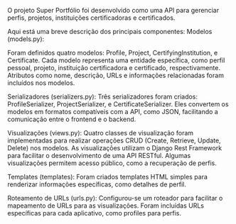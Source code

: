 O projeto Super Portfólio foi desenvolvido como uma API para gerenciar perfis, projetos, instituições certificadoras e certificados.

Aqui está uma breve descrição dos principais componentes:
Modelos (models.py):

Foram definidos quatro modelos: Profile, Project, CertifyingInstitution, e Certificate.
Cada modelo representa uma entidade específica, como perfil pessoal, projeto, instituição certificadora e certificado, respectivamente.
Atributos como nome, descrição, URLs e informações relacionadas foram incluídos nos modelos.

Serializadores (serializers.py):
Três serializadores foram criados: ProfileSerializer, ProjectSerializer, e CertificateSerializer.
Eles convertem os modelos em formatos compatíveis com a API, como JSON, facilitando a comunicação entre o frontend e o backend.

Visualizações (views.py):
Quatro classes de visualização foram implementadas para realizar operações CRUD (Create, Retrieve, Update, Delete) nos modelos.
As visualizações utilizam o Django Rest Framework para facilitar o desenvolvimento de uma API RESTful.
Algumas visualizações permitem acesso público, como a recuperação de perfis.

Templates (templates):
Foram criados templates HTML simples para renderizar informações específicas, como detalhes de perfil.

Roteamento de URLs (urls.py):
Configurou-se um roteador para facilitar o mapeamento de URLs para as visualizações.
Foram incluídas URLs específicas para cada aplicativo, como profiles para perfis.
